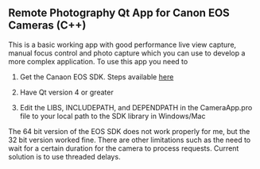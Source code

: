 ## Remote Photography Qt App for Canon EOS Cameras (C++)

This is a basic working app with good performance live view capture, manual focus control and photo capture which you can use to develop a more complex application. To use this app you need to 

1. Get the Canaon EOS SDK. Steps available [here](https://developers.canon-europe.com/s/article/How-to-get-access-camera)

2. Have Qt version 4 or greater 

3. Edit the LIBS, INCLUDEPATH, and DEPENDPATH in the CameraApp.pro file to your local path to the SDK library in Windows/Mac

The 64 bit version of the EOS SDK does not work properly for me, but the 32 bit version worked fine. There are other limitations such as the need to wait for a certain duration for the camera to process requests. Current solution is to use threaded delays.
